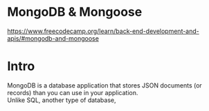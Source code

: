 # MongoDB & Mongoose

https://www.freecodecamp.org/learn/back-end-development-and-apis/#mongodb-and-mongoose

# Intro

MongoDB is a database application that stores JSON documents (or records) than you can use in your application.  
Unlike SQL, another type of database, 
